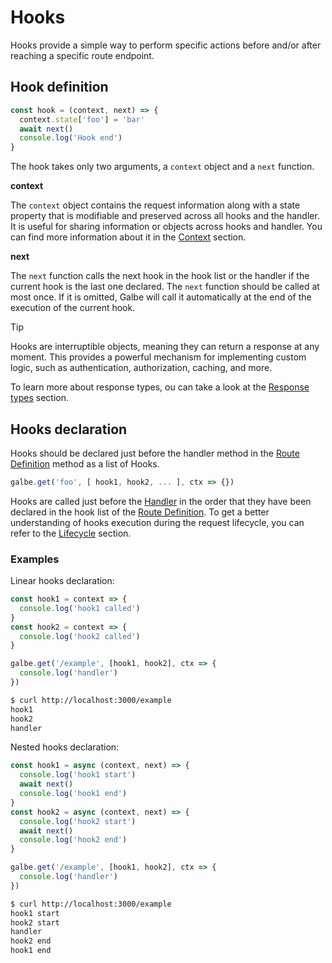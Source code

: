 # Hooks

Hooks provide a simple way to perform specific actions before and/or after reaching a specific route endpoint.

## Hook definition

```ts
const hook = (context, next) => {
  context.state['foo'] = 'bar'
  await next()
  console.log('Hook end')
}
```

The hook takes only two arguments, a `context` object and a `next` function.

**context**

The `context` object contains the request information along with a state property that is modifiable and preserved across all hooks and the handler. It is useful for sharing information or objects across hooks and handler. You can find more information about it in the [Context](context.md) section.

**next**

The `next` function calls the next hook in the hook list or the handler if the current hook is the last one declared. The `next` function should be called at most once. If it is omitted, Galbe will call it automatically at the end of the execution of the current hook.

> [!TIP]
> Hooks are interruptible objects, meaning they can return a response at any moment. This provides a powerful mechanism for implementing custom logic, such as authentication, authorization, caching, and more.
>
> To learn more about response types, ou can take a look at the [Response types](handler.md#response-types) section.

## Hooks declaration

Hooks should be declared just before the handler method in the [Route Definition](routes.md#route-defintion) method as a list of Hooks.

```ts
galbe.get('foo', [ hook1, hook2, ... ], ctx => {})
```

Hooks are called just before the [Handler](handler.md) in the order that they have been declared in the hook list of the [Route Definition](routes.md#route-defintion). To get a better understanding of hooks execution during the request lifecycle, you can refer to the [Lifecycle](https://galbe.dev/documentation/lifecycle) section.

### Examples

Linear hooks declaration:

```ts
const hook1 = context => {
  console.log('hook1 called')
}
const hook2 = context => {
  console.log('hook2 called')
}

galbe.get('/example', [hook1, hook2], ctx => {
  console.log('handler')
})
```

```bash
$ curl http://localhost:3000/example
hook1
hook2
handler
```

Nested hooks declaration:

```ts
const hook1 = async (context, next) => {
  console.log('hook1 start')
  await next()
  console.log('hook1 end')
}
const hook2 = async (context, next) => {
  console.log('hook2 start')
  await next()
  console.log('hook2 end')
}

galbe.get('/example', [hook1, hook2], ctx => {
  console.log('handler')
})
```

```bash
$ curl http://localhost:3000/example
hook1 start
hook2 start
handler
hook2 end
hook1 end
```
